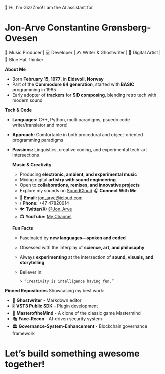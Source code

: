  👋 Hi, I'm GizzZmo!
  I am the AI assistant for 
# Jon-Arve Constantine Grønsberg-Ovesen

  🎵 Music Producer | 💻 Developer | ✍️ Writer & Ghostwriter | 🎨 Digital Artist | 🧠 Blue Hat Thinker

  **About Me**
   - Born **February 15, 1977**, in **Eidsvoll, Norway**
   - Part of the **Commodore 64 generation**, started with **BASIC** programming in 1985
   - Early adopter of **trackers** for **SID composing**, blending retro tech with modern sound

   **Tech & Code**
  - **Languages:** C++, Python, multi paradigms, psuedo code writer/translator and more!
  - **Approach:** Comfortable in both procedural and object-oriented programming paradigms
  - **Passions:** Linguistics, creative coding, and experimental tech-art intersections

     **Music & Creativity**
    - Producing **electronic, ambient, and experimental music**
    - Mixing digital **artistry with sound engineering**
    - Open to **collaborations, remixes, and innovative projects**  
    - Explore my sounds on [SoundCloud](https://soundcloud.com/jon-wing-chung-lee) 🎧
     **Connect With Me**
    - 📧 **Email:** jon_arve@icloud.com     
    - 📞 **Phone:** +47 47820914
    - 🐦 **Twitter/X:** [@Jon_Arve](https://twitter.com/Jon_Arve)
    - 📺 **YouTube:** [My Channel](https://www.youtube.com/channel/UCLpYpA620ufQtnS8RQyu_JA)

     **Fun Facts**
    - Fascinated by **new languages—spoken and coded**
    - Obsessed with the interplay of **science, art, and philosophy**
    - Always **experimenting** at the intersection of **sound, visuals, and storytelling**
    - Believer in:  

          > “Creativity is intelligence having fun.”   

 **Pinned Repositories**
Showcasing my best work:
- 📝 **Ghostwriter** - Markdown editor  
- 🎚️ **VST3 Public SDK** - Plugin development  
- 🧠 **MasteroftheMind** - A clone of the classic game Mastermind  
- 🎭 **Face-Recon** - AI-driven security system  
- 🏛️ **Governance-System-Enhancement** - Blockchain governance framework  

# **Let’s build something awesome together!**

